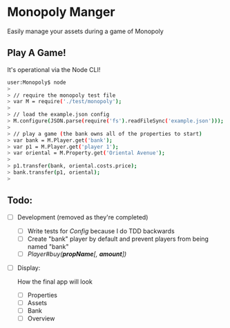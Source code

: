 Monopoly Manger
===============

Easily manage your assets during a game of Monopoly


Play A Game!
------------

It's operational via the Node CLI!

```bash
user:Monopoly$ node
> 
> // require the monopoly test file
> var M = require('./test/monopoly');
> 
> // load the example.json config
> M.configure(JSON.parse(require('fs').readFileSync('example.json')));
> 
> // play a game (the bank owns all of the properties to start)
> var bank = M.Player.get('bank');
> var p1 = M.Player.get('player 1');
> var oriental = M.Property.get('Oriental Avenue');
>
> p1.transfer(bank, oriental.costs.price);
> bank.transfer(p1, oriental);
> 
```


Todo:
-----

- [ ] Development (removed as they're completed)

  - [ ] Write tests for *Config* because I do TDD backwards
  - [ ] Create "bank" player by default and prevent players from being named "bank"
  - [ ] *Player#buy(**propName**[, **amount**])*

- [ ] Display:

  How the final app will look

  - [ ] Properties
  - [ ] Assets
  - [ ] Bank
  - [ ] Overview
